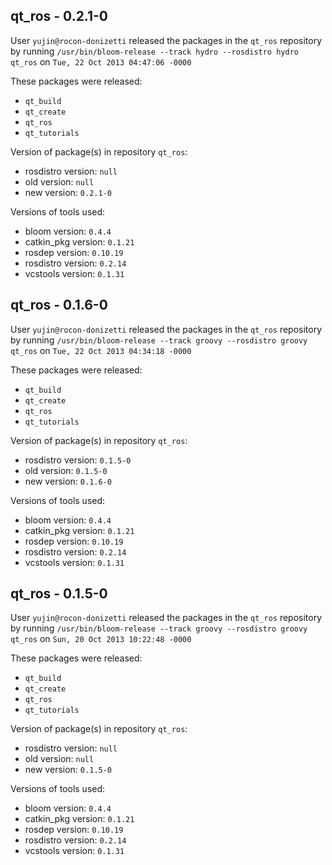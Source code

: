 ## qt_ros - 0.2.1-0

User `yujin@rocon-donizetti` released the packages in the `qt_ros` repository by running `/usr/bin/bloom-release --track hydro --rosdistro hydro qt_ros` on `Tue, 22 Oct 2013 04:47:06 -0000`

These packages were released:
- `qt_build`
- `qt_create`
- `qt_ros`
- `qt_tutorials`

Version of package(s) in repository `qt_ros`:
- rosdistro version: `null`
- old version: `null`
- new version: `0.2.1-0`

Versions of tools used:
- bloom version: `0.4.4`
- catkin_pkg version: `0.1.21`
- rosdep version: `0.10.19`
- rosdistro version: `0.2.14`
- vcstools version: `0.1.31`


## qt_ros - 0.1.6-0

User `yujin@rocon-donizetti` released the packages in the `qt_ros` repository by running `/usr/bin/bloom-release --track groovy --rosdistro groovy qt_ros` on `Tue, 22 Oct 2013 04:34:18 -0000`

These packages were released:
- `qt_build`
- `qt_create`
- `qt_ros`
- `qt_tutorials`

Version of package(s) in repository `qt_ros`:
- rosdistro version: `0.1.5-0`
- old version: `0.1.5-0`
- new version: `0.1.6-0`

Versions of tools used:
- bloom version: `0.4.4`
- catkin_pkg version: `0.1.21`
- rosdep version: `0.10.19`
- rosdistro version: `0.2.14`
- vcstools version: `0.1.31`


## qt_ros - 0.1.5-0

User `yujin@rocon-donizetti` released the packages in the `qt_ros` repository by running `/usr/bin/bloom-release --track groovy --rosdistro groovy qt_ros` on `Sun, 20 Oct 2013 10:22:48 -0000`

These packages were released:
- `qt_build`
- `qt_create`
- `qt_ros`
- `qt_tutorials`

Version of package(s) in repository `qt_ros`:
- rosdistro version: `null`
- old version: `null`
- new version: `0.1.5-0`

Versions of tools used:
- bloom version: `0.4.4`
- catkin_pkg version: `0.1.21`
- rosdep version: `0.10.19`
- rosdistro version: `0.2.14`
- vcstools version: `0.1.31`


